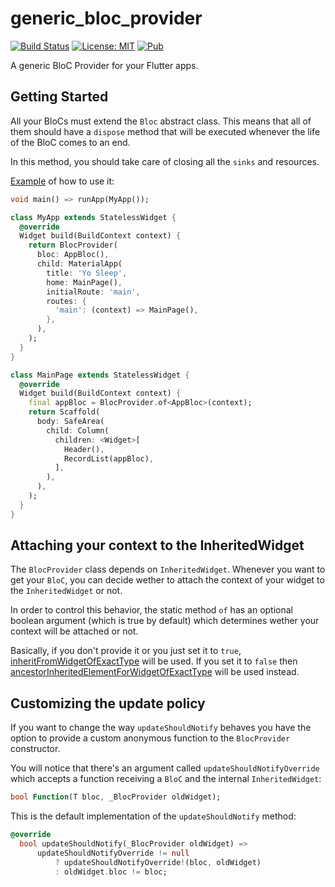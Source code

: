 # generic_bloc_provider

[![Build Status](https://travis-ci.org/robertohuertasm/generic_bloc_provider.svg?branch=master)](https://travis-ci.org/robertohuertasm/generic_bloc_provider) [![License: MIT](https://img.shields.io/badge/License-MIT-yellow.svg)](https://opensource.org/licenses/MIT) [![Pub](https://img.shields.io/pub/v/generic_bloc_provider.svg)](https://pub.dartlang.org/packages/generic_bloc_provider)

A generic BloC Provider for your Flutter apps.

## Getting Started

All your BloCs must extend the `Bloc` abstract class. This means that all of them should have a `dispose` method that will be executed whenever the life of the BloC comes to an end.

In this method, you should take care of closing all the `sinks` and resources.

[Example](example/example.dart) of how to use it:

```dart
void main() => runApp(MyApp());

class MyApp extends StatelessWidget {
  @override
  Widget build(BuildContext context) {
    return BlocProvider(
      bloc: AppBloc(),
      child: MaterialApp(
        title: 'Yo Sleep',
        home: MainPage(),
        initialRoute: 'main',
        routes: {
          'main': (context) => MainPage(),
        },
      ),
    );
  }
}

class MainPage extends StatelessWidget {
  @override
  Widget build(BuildContext context) {
    final appBloc = BlocProvider.of<AppBloc>(context);
    return Scaffold(
      body: SafeArea(
        child: Column(
          children: <Widget>[
            Header(),
            RecordList(appBloc),
          ],
        ),
      ),
    );
  }
}

```

## Attaching your context to the InheritedWidget

The `BlocProvider` class depends on `InheritedWidget`. Whenever you want to get your `BloC`, you can decide wether to attach the context of your widget to the `InheritedWidget` or not.

In order to control this behavior, the static method `of` has an optional boolean argument (which is true by default) which determines wether your context will be attached or not.

Basically, if you don't provide it or you just set it to `true`, [inheritFromWidgetOfExactType](https://docs.flutter.io/flutter/widgets/BuildContext/inheritFromWidgetOfExactType.html) will be used. If you set it to `false` then [ancestorInheritedElementForWidgetOfExactType](https://docs.flutter.io/flutter/widgets/BuildContext/ancestorInheritedElementForWidgetOfExactType.html) will be used instead.

## Customizing the update policy

If you want to change the way `updateShouldNotify` behaves you have the option to provide a custom anonymous function to the `BlocProvider` constructor.

You will notice that there's an argument called `updateShouldNotifyOverride` which accepts a function receiving a `BloC` and the internal `InheritedWidget`:

```dart
bool Function(T bloc, _BlocProvider oldWidget);
```

This is the default implementation of the `updateShouldNotify` method:

```dart
@override
  bool updateShouldNotify(_BlocProvider oldWidget) =>
      updateShouldNotifyOverride != null
          ? updateShouldNotifyOverride!(bloc, oldWidget)
          : oldWidget.bloc != bloc;
```

